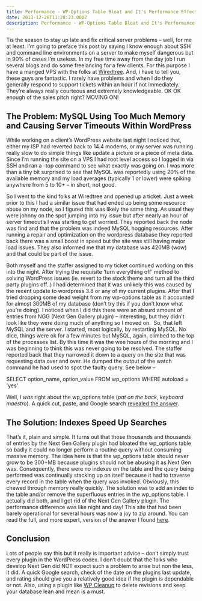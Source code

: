 ```yaml
---
title: Performance - WP-Options Table Bloat and It's Performance Effects
date: 2013-12-26T11:28:23.000Z
description: Performance - WP-Options Table Bloat and It's Performance Effects
---
```


Tis the season to stay up late and fix critical server problems – well, for me at least. I’m going to preface this post by saying I know enough about SSH and command line environments on a server to make myself dangerous but in 90% of cases I’m useless. In my free time away from the day job I run several blogs and do some freelancing for a few clients. For this purpose I have a manged VPS with the folks at [Wiredtree](http://www.wiredtree.com/ "Wiredtree"). And, i have to tell you, these guys are fantastic. I rarely have problems and when I do they generally respond to support tickets within an hour if not immediately. They’re always really courteous and extremely knowledgeable. OK OK enough of the sales pitch right? MOVING ON!


## The Problem: MySQL Using Too Much Memory and Causing Server Timeouts Within WordPress

While working on a client’s WordPress website last night I noticed that, either my ISP had reverted back to 14.4 modems, or my server was running really slow to do simple things like update a picture or a piece of meta data. Since I’m running the site on a VPS I had root level access so I logged in via SSH and ran a -top command to see what exactly was going on. I was more than a tiny bit surprised to see that MySQL was reportedly using 20% of the available memory and my load averages (typically 1 or lower) were spiking anywhere from 5 to 10+ – in short, not good.

So I went to the kind folks at Wiredtree and opened up a ticket. Just a week prior to this I had a similar issue that had ended up being some resource abuse on my node, so I figured this was likely the same thing. As usual they were johnny on the spot jumping into my issue but after nearly an hour of server timeout’s I was starting to get worried. They reported back the node was find and that the problem was indeed MySQL hogging resources. After running a repair and optimization on the wordpress database they reported back there was a small boost in speed but the site was still having major load issues. They also informed me that my database was 420MB (wow) and that could be part of the issue.

Both myself and the staffer assigned to my ticket continued working on this into the night. After trying the requisite ‘turn everything off’ method to solving WordPress issues (ie. revert to the stock theme and turn all the third party plugins off..) I had determined that it was unlikely this was caused by the recent update to wordpress 3.8 or any of my current plugins. After that I tried dropping some dead weight from my wp-options table as it accounted for almost 300MB of my database (don’t try this if you don’t know what you’re doing). I noticed when I did this there were an absurd amount of entries from NGG (Next Gen Gallery plugin) – interesting, but they didn’t look like they were doing much of anything so I moved on.  So, that left MySQL and the server. I started, most logically, by restarting MySQL. No dice, things were ok for a few minutes but MySQL, again, climbed to the top of the processes list. By this time it was the wee hours of the morning and I was beginning to think this was never going to be resolved. The staffer reported back that they narrowed it down to a query on the site that was requesting data over and over. He dumped the output of the watch command he had used to spot the faulty query. See below –

 SELECT option_name, option_value FROM wp_options WHERE autoload = 'yes'

Well, *I was* right about the wp_options table (*pat on the back, keyboard maestro*). A quick cut, paste, and Google search [revealed the answer](http://wordpress.stackexchange.com/questions/71691/slow-query-for-the-wp-options-table "Stack Exchange WordPress").


## The Solution: Indexes Speed Up Searches

That’s it, plain and simple. It turns out that those thousands and thousands of entries by the Next Gen Gallery plugin had bloated the wp_options table so badly it could no longer perform a routine query without consuming massive memory. The idea here is that the wp_options table should never grow to be 300+MB because plugins should not be abusing it as Next Gen was. Consequently, there were no indexes on the table and the query being performed was continually stacking up on itself because it had to traverse every record in the table when the query was invoked. Obviously, this chewed through memory really quickly. The solution was to add an index to the table and/or remove the superfluous entries in the wp_options table. I actually did both, and I got rid of the Next Gen Gallery plugin. The performance difference was like night and day! This site that had been barely operational for several hours was now a joy to zip around. You can read the full, and more expert, version of the answer I found [here](http://wordpress.stackexchange.com/questions/71691/slow-query-for-the-wp-options-table "Stack Overflow").


## Conclusion

Lots of people say this but it really is important advice – don’t simply trust every plugin in the WordPress codex. I don’t doubt that the folks who develop Next Gen did NOT expect such a problem to arise but non the less, it did. A quick Google search, check of the date on the plugins last update, and rating should give you a relatively good idea if the plugin is dependable or not. Also, using a plugin like [WP Cleanup](http://wordpress.org/plugins/wp-clean-up/ "WP Clean Up plugin") to delete revisions and keep your database lean and mean is a must.


